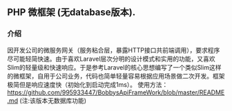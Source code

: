 ## PHP 微框架 (无database版本).
### 介绍
因开发公司的微服务网关（服务粘合层，暴露HTTP接口共前端调用），要求程序尽可能轻简快速。由于喜欢Laravel层次分明的设计模式和实用的功能，又喜欢Slim的轻量级和快速响应。于是参考Laravel的核心思想编写了一个类似Slim这样的微框架，自用于公司业务，代码也简单轻量容易根据应用场景做二次开发。框架极简但是响应速度快（初始化到启动完成1ms）。
使用方法：https://github.com/995933447/BobbysApiFrameWork/blob/master/README.md (注:该版本无数据库功能)
